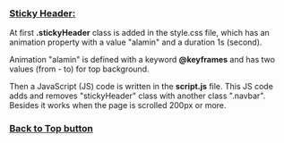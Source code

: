 ### <ins>**Sticky Header:** </ins>

At first **.stickyHeader** class is added in the style.css file, which has an animation property with a value "alamin" and a duration 1s (second).

Animation "alamin" is defined with a keyword **@keyframes** and has two values (from - to) for top background.

Then a JavaScript (JS) code is written in the **script.js** file. This JS code adds and removes "stickyHeader" class with another class ".navbar". Besides it works when the page is scrolled 200px or more.

### <ins>**Back to Top button** </ins>
